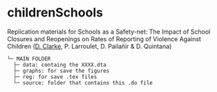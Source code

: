 # childrenSchools
Replication materials for Schools as a Safety-net: The Impact of School Closures and Reopenings on Rates of Reporting of Violence Against Children ([D. Clarke](https://github.com/damiancclarke), P. Larroulet, D. Pailañir & D. Quintana)

```
└─ MAIN FOLDER
  ├─ data: containg the XXXX.dta
  ├─ graphs: for save the figures
  ├─ reg: for save .tex files
  └─ source: folder that contains this .do file
```
